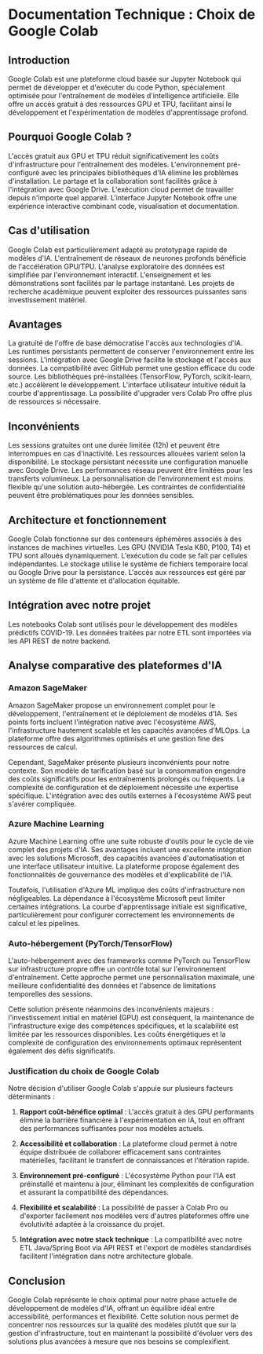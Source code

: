 # Documentation Technique : Choix de Google Colab

## Introduction

Google Colab est une plateforme cloud basée sur Jupyter Notebook qui permet de développer et d'exécuter du code Python, spécialement optimisée pour l'entraînement de modèles d'intelligence artificielle. Elle offre un accès gratuit à des ressources GPU et TPU, facilitant ainsi le développement et l'expérimentation de modèles d'apprentissage profond.

## Pourquoi Google Colab ?

L'accès gratuit aux GPU et TPU réduit significativement les coûts d'infrastructure pour l'entraînement des modèles. L'environnement pré-configuré avec les principales bibliothèques d'IA élimine les problèmes d'installation. Le partage et la collaboration sont facilités grâce à l'intégration avec Google Drive. L'exécution cloud permet de travailler depuis n'importe quel appareil. L'interface Jupyter Notebook offre une expérience interactive combinant code, visualisation et documentation.

## Cas d'utilisation

Google Colab est particulièrement adapté au prototypage rapide de modèles d'IA. L'entraînement de réseaux de neurones profonds bénéficie de l'accélération GPU/TPU. L'analyse exploratoire des données est simplifiée par l'environnement interactif. L'enseignement et les démonstrations sont facilités par le partage instantané. Les projets de recherche académique peuvent exploiter des ressources puissantes sans investissement matériel.

## Avantages

La gratuité de l'offre de base démocratise l'accès aux technologies d'IA. Les runtimes persistants permettent de conserver l'environnement entre les sessions. L'intégration avec Google Drive facilite le stockage et l'accès aux données. La compatibilité avec GitHub permet une gestion efficace du code source. Les bibliothèques pré-installées (TensorFlow, PyTorch, scikit-learn, etc.) accélèrent le développement. L'interface utilisateur intuitive réduit la courbe d'apprentissage. La possibilité d'upgrader vers Colab Pro offre plus de ressources si nécessaire.

## Inconvénients

Les sessions gratuites ont une durée limitée (12h) et peuvent être interrompues en cas d'inactivité. Les ressources allouées varient selon la disponibilité. Le stockage persistant nécessite une configuration manuelle avec Google Drive. Les performances réseau peuvent être limitées pour les transferts volumineux. La personnalisation de l'environnement est moins flexible qu'une solution auto-hébergée. Les contraintes de confidentialité peuvent être problématiques pour les données sensibles.

## Architecture et fonctionnement

Google Colab fonctionne sur des conteneurs éphémères associés à des instances de machines virtuelles. Les GPU (NVIDIA Tesla K80, P100, T4) et TPU sont alloués dynamiquement. L'exécution du code se fait par cellules indépendantes. Le stockage utilise le système de fichiers temporaire local ou Google Drive pour la persistance. L'accès aux ressources est géré par un système de file d'attente et d'allocation équitable.

## Intégration avec notre projet

Les notebooks Colab sont utilisés pour le développement des modèles prédictifs COVID-19. Les données traitées par notre ETL sont importées via les API REST de notre backend.

## Analyse comparative des plateformes d'IA

### Amazon SageMaker

Amazon SageMaker propose un environnement complet pour le développement, l'entraînement et le déploiement de modèles d'IA. Ses points forts incluent l'intégration native avec l'écosystème AWS, l'infrastructure hautement scalable et les capacités avancées d'MLOps. La plateforme offre des algorithmes optimisés et une gestion fine des ressources de calcul.

Cependant, SageMaker présente plusieurs inconvénients pour notre contexte. Son modèle de tarification basé sur la consommation engendre des coûts significatifs pour les entraînements prolongés ou fréquents. La complexité de configuration et de déploiement nécessite une expertise spécifique. L'intégration avec des outils externes à l'écosystème AWS peut s'avérer compliquée.

### Azure Machine Learning

Azure Machine Learning offre une suite robuste d'outils pour le cycle de vie complet des projets d'IA. Ses avantages incluent une excellente intégration avec les solutions Microsoft, des capacités avancées d'automatisation et une interface utilisateur intuitive. La plateforme propose également des fonctionnalités de gouvernance des modèles et d'explicabilité de l'IA.

Toutefois, l'utilisation d'Azure ML implique des coûts d'infrastructure non négligeables. La dépendance à l'écosystème Microsoft peut limiter certaines intégrations. La courbe d'apprentissage initiale est significative, particulièrement pour configurer correctement les environnements de calcul et les pipelines.

### Auto-hébergement (PyTorch/TensorFlow)

L'auto-hébergement avec des frameworks comme PyTorch ou TensorFlow sur infrastructure propre offre un contrôle total sur l'environnement d'entraînement. Cette approche permet une personnalisation maximale, une meilleure confidentialité des données et l'absence de limitations temporelles des sessions.

Cette solution présente néanmoins des inconvénients majeurs : l'investissement initial en matériel (GPU) est conséquent, la maintenance de l'infrastructure exige des compétences spécifiques, et la scalabilité est limitée par les ressources disponibles. Les coûts énergétiques et la complexité de configuration des environnements optimaux représentent également des défis significatifs.

### Justification du choix de Google Colab

Notre décision d'utiliser Google Colab s'appuie sur plusieurs facteurs déterminants :

1. **Rapport coût-bénéfice optimal** : L'accès gratuit à des GPU performants élimine la barrière financière à l'expérimentation en IA, tout en offrant des performances suffisantes pour nos modèles actuels.

2. **Accessibilité et collaboration** : La plateforme cloud permet à notre équipe distribuée de collaborer efficacement sans contraintes matérielles, facilitant le transfert de connaissances et l'itération rapide.

3. **Environnement pré-configuré** : L'écosystème Python pour l'IA est préinstallé et maintenu à jour, éliminant les complexités de configuration et assurant la compatibilité des dépendances.

4. **Flexibilité et scalabilité** : La possibilité de passer à Colab Pro ou d'exporter facilement nos modèles vers d'autres plateformes offre une évolutivité adaptée à la croissance du projet.

5. **Intégration avec notre stack technique** : La compatibilité avec notre ETL Java/Spring Boot via API REST et l'export de modèles standardisés facilitent l'intégration dans notre architecture globale.

## Conclusion

Google Colab représente le choix optimal pour notre phase actuelle de développement de modèles d'IA, offrant un équilibre idéal entre accessibilité, performances et flexibilité. Cette solution nous permet de concentrer nos ressources sur la qualité des modèles plutôt que sur la gestion d'infrastructure, tout en maintenant la possibilité d'évoluer vers des solutions plus avancées à mesure que nos besoins se complexifient.
